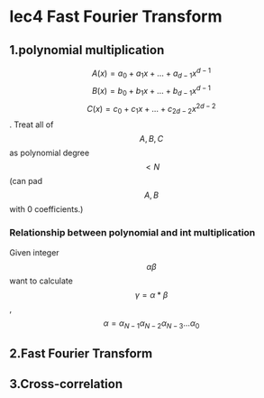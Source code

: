 # lec4 Fast Fourier Transform

## 1.polynomial multiplication
$$A(x)=a_0 + a_1x + \dots + a_{d-1}x^{d-1}$$
$$B(x)=b_0 + b_1x + \dots + b_{d-1}x^{d-1}$$
$$C(x)=c_0 + c_1x + \dots + c_{2d-2}x^{2d-2}$$.
Treat all of $$A,B,C$$ as polynomial degree $$< N$$(can pad $$A,B$$ with 0 coefficients.)
### Relationship between polynomial and int multiplication
Given integer $$\alpha \beta $$ want to calculate $$\gamma = \alpha * \beta$$,$$\alpha = \alpha_{N-1}\alpha_{N-2}
\alpha_{N-3}\dots
\alpha_0$$

## 2.Fast Fourier Transform

## 3.Cross-correlation

